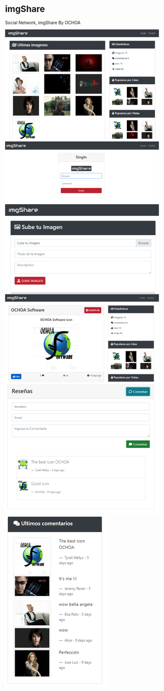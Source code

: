 # imgShare
 Social Network, imgShare By OCHOA

<img src="https://github.com/OCHOASV/imgShare/blob/master/assets/index.PNG?raw=true" alt="index" />

<img src="https://github.com/OCHOASV/imgShare/blob/master/assets/singin.PNG?raw=true" alt="login" />

<img src="https://github.com/OCHOASV/imgShare/blob/master/assets/upload.PNG?raw=true" alt="upload" />

<img src="https://github.com/OCHOASV/imgShare/blob/master/assets/viewImg.PNG?raw=true" alt="viewImg" />

<img src="https://github.com/OCHOASV/imgShare/blob/master/assets/comments.PNG?raw=true" alt="comments" />

<img src="https://github.com/OCHOASV/imgShare/blob/master/assets/lastComments.PNG?raw=true" alt="comments" />
